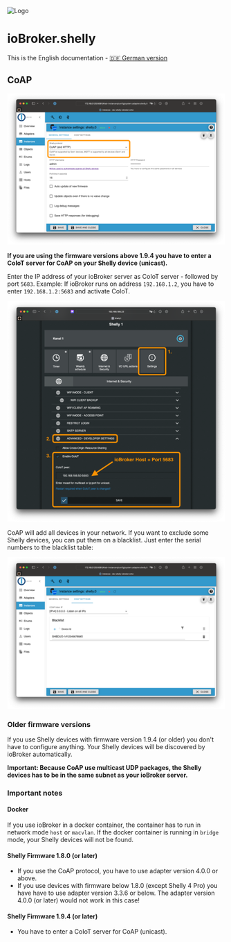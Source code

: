 ![Logo](../../admin/shelly.png)

# ioBroker.shelly

This is the English documentation - [🇩🇪 German version](../de/protocol-coap.md)

## CoAP

![iobroker_general_coap](./img/iobroker_general_coap.png)

**If you are using the firmware versions above 1.9.4 you have to enter a CoIoT server for CoAP on your Shelly device (unicast).**

Enter the IP address of your ioBroker server as CoIoT server - followed  by port ```5683```. Example: If ioBroker runs on address ```192.168.1.2```, you have to enter ```192.168.1.2:5683``` and activate CoIoT.

![shelly_coap](./img/shelly_coap.png)

CoAP will add all devices in your network. If you want to exclude some Shelly devices, you can put them on a blacklist. Just enter the serial numbers to the blacklist table:

![iobroker_coap](./img/iobroker_coap.png)

### Older firmware versions

If you use Shelly devices with firmware version 1.9.4 (or older) you don't have to configure anything. Your Shelly devices will be discovered by ioBroker automatically.

**Important: Because CoAP use multicast UDP packages, the Shelly devices has to be in the same subnet as your ioBroker server.**

### Important notes

#### Docker

If you use ioBroker in a docker container, the container has to run in network mode ```host``` or ```macvlan```. If the docker container is running in ```bridge``` mode, your Shelly devices will not be found.

#### Shelly Firmware 1.8.0 (or later)

- If you use the CoAP protocol, you have to use adapter version 4.0.0 or above.
- If you use devices with firmware below 1.8.0 (except Shelly 4 Pro) you have have to use adapter version 3.3.6 or below. The adapter version 4.0.0 (or later) would not work in this case!

#### Shelly Firmware 1.9.4 (or later)

- You have to enter a CoIoT server for CoAP (unicast).
